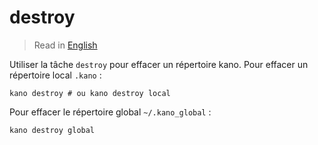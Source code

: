 # destroy

> Read in [English](/docs/en/tasks/destroy.md)

Utiliser la tâche `destroy` pour effacer un répertoire kano. Pour effacer un répertoire local
`.kano` :

```shell
kano destroy # ou kano destroy local
```

Pour effacer le répertoire global `~/.kano_global` :

```shell
kano destroy global
```
